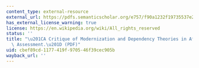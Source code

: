 ```yaml
---
content_type: external-resource
external_url: https://pdfs.semanticscholar.org/e757/f90a1232f19735537e2de0cce232233cda10.pdf
has_external_license_warning: true
license: https://en.wikipedia.org/wiki/All_rights_reserved
status: ''
title: "\u201CA Critique of Modernization and Dependency Theories in Africa: Critical\
  \ Assessment.\u201D (PDF)"
uid: cbef89cd-1177-419f-9705-46f39cec905b
wayback_url: ''
---
```

